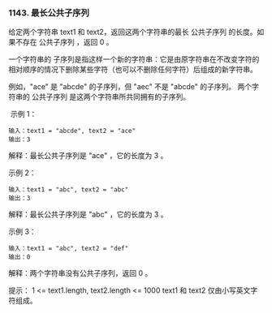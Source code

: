 ### 1143. 最长公共子序列

给定两个字符串 text1 和 text2，返回这两个字符串的最长 公共子序列 的长度。如果不存在 公共子序列 ，返回 0 。

一个字符串的 子序列是指这样一个新的字符串：它是由原字符串在不改变字符的相对顺序的情况下删除某些字符（也可以不删除任何字符）后组成的新字符串。

例如，"ace" 是 "abcde" 的子序列，但 "aec" 不是 "abcde" 的子序列。
两个字符串的 公共子序列 是这两个字符串所共同拥有的子序列。

 示例 1：

```
输入：text1 = "abcde", text2 = "ace" 
输出：3  
```

解释：最长公共子序列是 "ace" ，它的长度为 3 。

示例 2：

```
输入：text1 = "abc", text2 = "abc"
输出：3
```


解释：最长公共子序列是 "abc" ，它的长度为 3 。

示例 3：

```
输入：text1 = "abc", text2 = "def"
输出：0
```

解释：两个字符串没有公共子序列，返回 0 。

提示：
1 <= text1.length, text2.length <= 1000
text1 和 text2 仅由小写英文字符组成。

